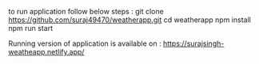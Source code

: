 to run application follow below steps :
        git clone https://github.com/suraj49470/weatherapp.git
        cd weatherapp
        npm install
        npm run start



Running version of application is available on :
    https://surajsingh-weatheapp.netlify.app/
